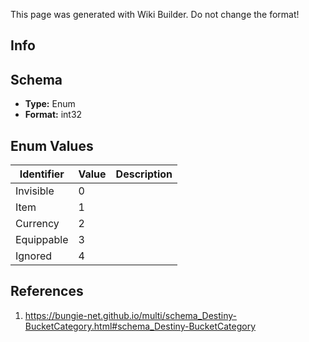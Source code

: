 <span class="wiki-builder">This page was generated with Wiki Builder. Do not change the format!</span>

## Info

## Schema
* **Type:** Enum
* **Format:** int32

## Enum Values
Identifier | Value | Description
---------- | ----- | -----------
Invisible | 0 | 
Item | 1 | 
Currency | 2 | 
Equippable | 3 | 
Ignored | 4 | 

## References
1. https://bungie-net.github.io/multi/schema_Destiny-BucketCategory.html#schema_Destiny-BucketCategory
